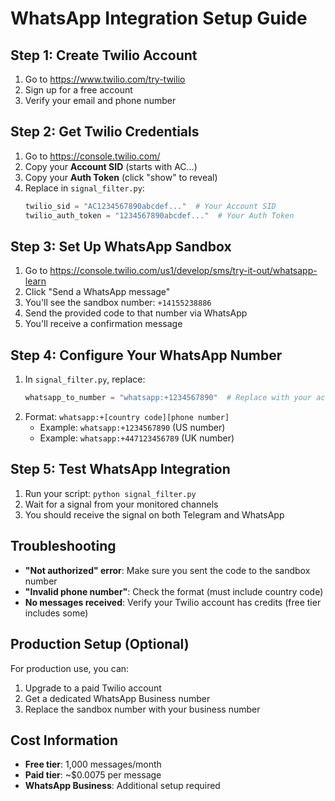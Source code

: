 # WhatsApp Integration Setup Guide

## Step 1: Create Twilio Account

1. Go to https://www.twilio.com/try-twilio
2. Sign up for a free account
3. Verify your email and phone number

## Step 2: Get Twilio Credentials

1. Go to https://console.twilio.com/
2. Copy your **Account SID** (starts with AC...)
3. Copy your **Auth Token** (click "show" to reveal)
4. Replace in `signal_filter.py`:
   ```python
   twilio_sid = "AC1234567890abcdef..."  # Your Account SID
   twilio_auth_token = "1234567890abcdef..."  # Your Auth Token
   ```

## Step 3: Set Up WhatsApp Sandbox

1. Go to https://console.twilio.com/us1/develop/sms/try-it-out/whatsapp-learn
2. Click "Send a WhatsApp message"
3. You'll see the sandbox number: `+14155238886`
4. Send the provided code to that number via WhatsApp
5. You'll receive a confirmation message

## Step 4: Configure Your WhatsApp Number

1. In `signal_filter.py`, replace:
   ```python
   whatsapp_to_number = "whatsapp:+1234567890"  # Replace with your actual number
   ```
2. Format: `whatsapp:+[country code][phone number]`
   - Example: `whatsapp:+1234567890` (US number)
   - Example: `whatsapp:+447123456789` (UK number)

## Step 5: Test WhatsApp Integration

1. Run your script: `python signal_filter.py`
2. Wait for a signal from your monitored channels
3. You should receive the signal on both Telegram and WhatsApp

## Troubleshooting

- **"Not authorized" error**: Make sure you sent the code to the sandbox number
- **"Invalid phone number"**: Check the format (must include country code)
- **No messages received**: Verify your Twilio account has credits (free tier includes some)

## Production Setup (Optional)

For production use, you can:

1. Upgrade to a paid Twilio account
2. Get a dedicated WhatsApp Business number
3. Replace the sandbox number with your business number

## Cost Information

- **Free tier**: 1,000 messages/month
- **Paid tier**: ~$0.0075 per message
- **WhatsApp Business**: Additional setup required
